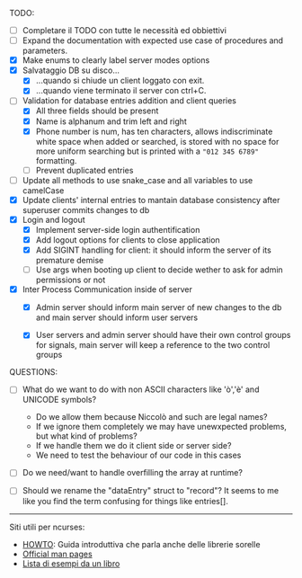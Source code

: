 TODO:
- [ ] Completare il TODO con tutte le necessità ed obbiettivi
- [ ] Expand the documentation with expected use case of procedures and parameters.
- [X] Make enums to clearly label server modes options
- [X] Salvataggio DB su disco...
    - [X] ...quando si chiude un client loggato con exit.
    - [x] ...quando viene terminato il server con ctrl+C.
- [ ] Validation for database entries addition and client queries
    - [x] All three fields should be present
    - [X] Name is alphanum and trim left and right
    - [X] Phone number is num, has ten characters, allows indiscriminate white space when added or searched, is stored with no space for more uniform searching but is printed with a `"012 345 6789"` formatting. 
    - [ ] Prevent duplicated entries
- [ ] Update all methods to use snake_case and all variables to use camelCase
- [X] Update clients' internal entries to mantain database consistency after superuser commits changes to db
- [X] Login and logout
    - [X] Implement server-side login authentification 
    - [X] Add logout options for clients to close application
    - [X] Add SIGINT handling for client: it should inform the server of its premature demise
    - [ ] Use args when booting up client to decide wether to ask for admin permissions or not
- [X] Inter Process Communication inside of server
    - [X] Admin server should inform main server of new changes to the db and main server should inform user servers
    - [X] User servers and admin server should have their own control groups for signals, main server will keep a reference to the two control groups


QUESTIONS:
- [ ] What do we want to do with non ASCII characters like 'ò','è' and UNICODE symbols?
    - Do we allow them because Niccolò and such are legal names?
    - If we ignore them completely we may have unewxpected problems, but what kind of problems?
    - If we handle them we do it client side or server side?
    - We need to test the behaviour of our code in this cases 
- [ ] Do we need/want to handle overfilling the array at runtime?
- [ ] Should we rename the "dataEntry" struct to "record"? It seems to me like you find the term confusing for things like entries[].


---
Siti utili per ncurses:
- [HOWTO](https://tldp.org/HOWTO/NCURSES-Programming-HOWTO/index.html): Guida introduttiva che parla anche delle librerie sorelle
- [Official man pages](https://invisible-island.net/ncurses/man/)
- [Lista di esempi da un libro](https://github.com/wkoszek/ncurses_guide/tree/master/book)
